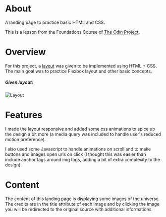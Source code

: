 # About

A landing page to practice basic HTML and CSS.

This is a lesson from the Foundations Course of [The Odin Project](http://theodingproject.com).

# Overview

For this project, a [layout](#given-layout) was given to be implemented using HTML + CSS. The main goal was to practice Flexbox layout and other basic concepts.

##### Given layout:

![Layout](https://cdn.statically.io/gh/TheOdinProject/curriculum/81a5d553f4073e593d23a6ab00d50eef8620796d/foundations/html_css/project/imgs/01.png)

# Features

I made the layout responsive and added some css animations to
spice up the design a bit more (a media query was included to handle user's reduced motion preference).

I also used some Javascript to handle animations on scroll and to make buttons and images open urls on click (I thought this was easier than include anchor tags around img tags, adding a bit of extra complexity to the design).

# Content

The content of this landing page is displaying some images of the universe. The credits are in the title attribute of each image and by clicking the image you will be redirected to the original source with additional informations.
